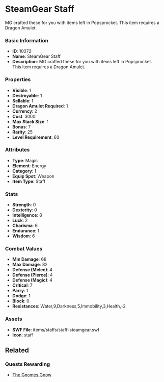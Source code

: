 # SteamGear Staff

MG crafted these for you with items left in Popsprocket. This item requires a Dragon Amulet.

### Basic Information

- **ID**: 10372
- **Name**: SteamGear Staff
- **Description**: MG crafted these for you with items left in Popsprocket. This item requires a Dragon Amulet.

### Properties

- **Visible**: 1
- **Destroyable**: 1
- **Sellable**: 1
- **Dragon Amulet Required**: 1
- **Currency**: 2
- **Cost**: 3000
- **Max Stack Size**: 1
- **Bonus**: 7
- **Rarity**: 25
- **Level Requirement**: 60

### Attributes

- **Type**: Magic
- **Element**: Energy
- **Category**: 1
- **Equip Spot**: Weapon
- **Item Type**: Staff

### Stats

- **Strength**: 0
- **Dexterity**: 0
- **Intelligence**: 8
- **Luck**: 2
- **Charisma**: 6
- **Endurance**: 1
- **Wisdom**: 6

### Combat Values

- **Min Damage**: 68
- **Max Damage**: 82
- **Defense (Melee)**: 4
- **Defense (Pierce)**: 4
- **Defense (Magic)**: 4
- **Critical**: 7
- **Parry**: 1
- **Dodge**: 1
- **Block**: 0
- **Resistances**: Water,9,Darkness,5,Immobility,3,Health,-2

### Assets

- **SWF File**: items/staffs/staff-steamgear.swf
- **Icon**: staff

## Related

### Quests Rewarding

- [The Gnomes Gnow](../quests/1075-the-gnomes-gnow.md)

